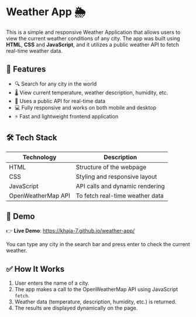 # Weather App 🌦️

This is a simple and responsive Weather Application that allows users to view the current weather conditions of any city. The app was built using **HTML**, **CSS** and **JavaScript**, and it utilizes a public weather API to fetch real-time weather data.

## 🔧 Features

- 🔍 Search for any city in the world  
- 🌡️ View current temperature, weather description, humidity, etc.  
- 📡 Uses a public API for real-time data  
- 💻 Fully responsive and works on both mobile and desktop  
- ⚡ Fast and lightweight frontend application

## 🛠️ Tech Stack

| Technology | Description |
|------------|-------------|
| HTML       | Structure of the webpage |
| CSS        | Styling and responsive layout |
| JavaScript | API calls and dynamic rendering |
| OpenWeatherMap API | To fetch real-time weather data |

## 🚀 Demo

👉 **Live Demo**: https://khaja-7.github.io/weather-app/

You can type any city in the search bar and press enter to check the current weather.

## ✅ How It Works

1. User enters the name of a city.
2. The app makes a call to the OpenWeatherMap API using JavaScript `fetch`.
3. Weather data (temperature, description, humidity, etc.) is returned.
4. The results are displayed dynamically on the page.


